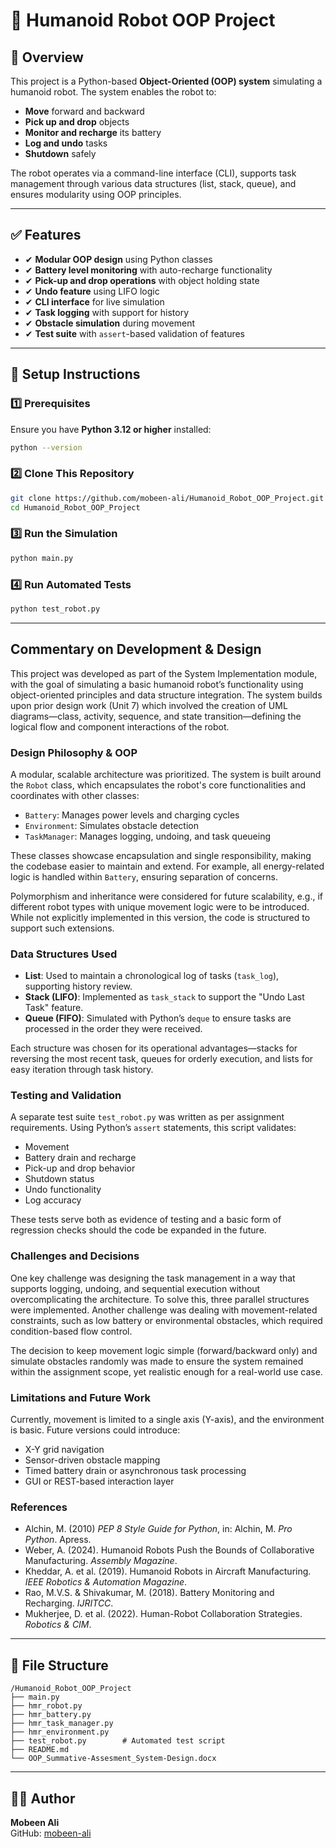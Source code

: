 
# 🤖 Humanoid Robot OOP Project

## 📌 Overview
This project is a Python-based **Object-Oriented (OOP) system** simulating a humanoid robot. The system enables the robot to:
- **Move** forward and backward
- **Pick up and drop** objects
- **Monitor and recharge** its battery
- **Log and undo** tasks
- **Shutdown** safely

The robot operates via a command-line interface (CLI), supports task management through various data structures (list, stack, queue), and ensures modularity using OOP principles.

---

## ✅ Features
- ✔ **Modular OOP design** using Python classes  
- ✔ **Battery level monitoring** with auto-recharge functionality  
- ✔ **Pick-up and drop operations** with object holding state  
- ✔ **Undo feature** using LIFO logic  
- ✔ **CLI interface** for live simulation  
- ✔ **Task logging** with support for history  
- ✔ **Obstacle simulation** during movement  
- ✔ **Test suite** with `assert`-based validation of features  

---

## 🚀 Setup Instructions

### 1️⃣ Prerequisites
Ensure you have **Python 3.12 or higher** installed:
```bash
python --version
```

### 2️⃣ Clone This Repository
```bash
git clone https://github.com/mobeen-ali/Humanoid_Robot_OOP_Project.git
cd Humanoid_Robot_OOP_Project
```

### 3️⃣ Run the Simulation
```bash
python main.py
```

### 4️⃣ Run Automated Tests
```bash
python test_robot.py
```

---

## Commentary on Development & Design

This project was developed as part of the System Implementation module, with the goal of simulating a basic humanoid robot’s functionality using object-oriented principles and data structure integration. The system builds upon prior design work (Unit 7) which involved the creation of UML diagrams—class, activity, sequence, and state transition—defining the logical flow and component interactions of the robot.

### Design Philosophy & OOP

A modular, scalable architecture was prioritized. The system is built around the `Robot` class, which encapsulates the robot's core functionalities and coordinates with other classes:
- `Battery`: Manages power levels and charging cycles
- `Environment`: Simulates obstacle detection
- `TaskManager`: Manages logging, undoing, and task queueing

These classes showcase encapsulation and single responsibility, making the codebase easier to maintain and extend. For example, all energy-related logic is handled within `Battery`, ensuring separation of concerns.

Polymorphism and inheritance were considered for future scalability, e.g., if different robot types with unique movement logic were to be introduced. While not explicitly implemented in this version, the code is structured to support such extensions.

### Data Structures Used

- **List**: Used to maintain a chronological log of tasks (`task_log`), supporting history review.
- **Stack (LIFO)**: Implemented as `task_stack` to support the "Undo Last Task" feature.
- **Queue (FIFO)**: Simulated with Python’s `deque` to ensure tasks are processed in the order they were received.

Each structure was chosen for its operational advantages—stacks for reversing the most recent task, queues for orderly execution, and lists for easy iteration through task history.

### Testing and Validation

A separate test suite `test_robot.py` was written as per assignment requirements. Using Python’s `assert` statements, this script validates:
- Movement
- Battery drain and recharge
- Pick-up and drop behavior
- Shutdown status
- Undo functionality
- Log accuracy

These tests serve both as evidence of testing and a basic form of regression checks should the code be expanded in the future.

### Challenges and Decisions

One key challenge was designing the task management in a way that supports logging, undoing, and sequential execution without overcomplicating the architecture. To solve this, three parallel structures were implemented. Another challenge was dealing with movement-related constraints, such as low battery or environmental obstacles, which required condition-based flow control.

The decision to keep movement logic simple (forward/backward only) and simulate obstacles randomly was made to ensure the system remained within the assignment scope, yet realistic enough for a real-world use case.

### Limitations and Future Work

Currently, movement is limited to a single axis (Y-axis), and the environment is basic. Future versions could introduce:
- X-Y grid navigation
- Sensor-driven obstacle mapping
- Timed battery drain or asynchronous task processing
- GUI or REST-based interaction layer

### References

- Alchin, M. (2010) *PEP 8 Style Guide for Python*, in: Alchin, M. *Pro Python*. Apress.
- Weber, A. (2024). Humanoid Robots Push the Bounds of Collaborative Manufacturing. *Assembly Magazine*.
- Kheddar, A. et al. (2019). Humanoid Robots in Aircraft Manufacturing. *IEEE Robotics & Automation Magazine*.
- Rao, M.V.S. & Shivakumar, M. (2018). Battery Monitoring and Recharging. *IJRITCC*.
- Mukherjee, D. et al. (2022). Human-Robot Collaboration Strategies. *Robotics & CIM*.

---

## 📂 File Structure
```
/Humanoid_Robot_OOP_Project
├── main.py
├── hmr_robot.py
├── hmr_battery.py
├── hmr_task_manager.py
├── hmr_environment.py
├── test_robot.py        # Automated test script
├── README.md            
└── OOP_Summative-Assesment_System-Design.docx
```

---

## 👨‍💻 Author
**Mobeen Ali**  
GitHub: [mobeen-ali](https://github.com/mobeen-ali)
